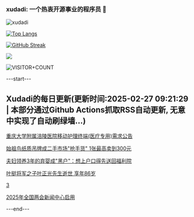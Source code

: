 ### xudadi: 一个热衷开源事业的程序员 👋

![xudadi](https://github-readme-stats-git-masterorgs-github-readme-stats-team.vercel.app/api?username=xudadi)

[![Top Langs](https://github-readme-stats.vercel.app/api/top-langs/?username=xudadi)](https://github.com/anuraghazra/github-readme-stats)

[![GitHub Streak](https://streak-stats.demolab.com?user=xudadi&locale=zh_Hans)](https://git.io/streak-stats)

![](https://raw.githubusercontent.com/xudadi/xudadi/main/assets/github-contribution-grid-snake.svg)

![VISITOR+COUNT](https://komarev.com/ghpvc/?username=xudadi&label=VISITOR+COUNT)


---start---

## Xudadi的每日更新(更新时间:2025-02-27 09:21:29 | 本部分通过Github Actions抓取RSS自动更新, 无意中实现了自动刷绿墙...)

[重庆大学附属涪陵医院移动护理终端(医疗专用)需求公告](https://www.gongkaoleida.com/article/2302053)

[始祖鸟纸质吊牌成二手市场"抢手货" 1张最高卖到300元](https://m.163.com/news/article/JPC20MDI0512B07B.html)

[夫妇领养3年的弃婴成"黑户"：想上户口得先送回福利院](https://m.163.com/news/article/JPBBJ34V05149N8T.html)

[叶挺将军之子叶正光先生逝世 享年86岁](https://m.163.com/news/article/JPCS2UMB055040N3.html)

[3](https://m.163.com/touch/news/sub/domestic)

[2025年全国两会新闻中心启用](https://m.163.com/news/article/JPCT0JF50001899O.html)

---end---
